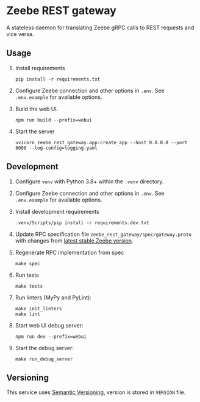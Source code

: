 # Zeebe REST gateway
A stateless daemon for translating Zeebe gRPC calls to REST requests and vice versa.

## Usage
1. Install requirements
    ```
    pip install -r requirements.txt
    ```

2. Configure Zeebe connection and other options in `.env`. See `.env.example` for available options.

3. Build the web UI.
    ```
    npm run build --prefix=webui
    ```

4. Start the server
    ```
    uvicorn zeebe_rest_gateway.app:create_app --host 0.0.0.0 --port 8000 --log-config=logging.yaml
    ```


## Development
1. Configure `venv` with Python 3.8+ within the `.venv` directory.

2. Configure Zeebe connection and other options in `.env`. See `.env.example` for available options.
  
3. Install development requirements
    ```
    .venv/Scripts/pip install -r requirements.dev.txt
    ```

4. Update RPC specification file `zeebe_rest_gateway/spec/gateway.proto` with changes from [latest stable 
Zeebe version](https://github.com/camunda-cloud/zeebe/blob/clients/go%2Fv1.1.1/gateway-protocol/src/main/proto/gateway.proto).

5. Regenerate RPC implementation from spec
    ```
    make spec
    ``` 

6. Run tests
    ```
    make tests
    ```

7. Run linters (MyPy and PyLint):
    ```
    make init_linters
    make lint
    ```
   
8. Start web UI debug server:
    ```
    npm run dev --prefix=webui        
    ``` 
   
9. Start the debug server:
    ```
    make run_debug_server 
    ```

## Versioning
This service uses [Semantic Versioning](https://semver.org/), version is stored in `VERSION` file.
